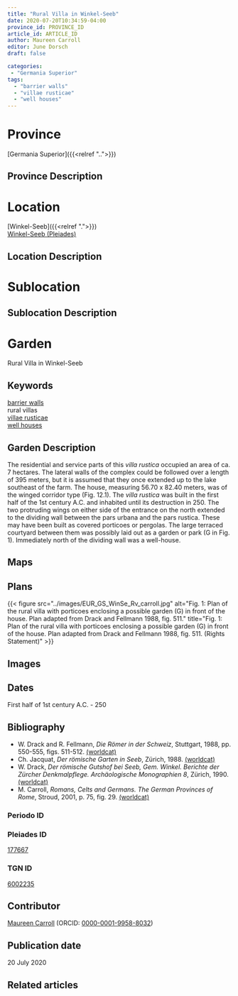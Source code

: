 ```yaml
---
title: "Rural Villa in Winkel-Seeb"
date: 2020-07-20T10:34:59-04:00
province_id: PROVINCE_ID
article_id: ARTICLE_ID
author: Maureen Carroll
editor: June Dorsch
draft: false

categories:
 - "Germania Superior"
tags:
  - "barrier walls"
  - "villae rusticae"
  - "well houses"
---
```


# Province

[Germania Superior]({{<relref "..">}})  

## Province Description

<!-- DESCRIPTION -->


# Location

[Winkel-Seeb]({{<relref ".">}}) \
[Winkel-Seeb (Pleiades)](https://pleiades.stoa.org/places/177667)

## Location Description

<!-- LEAVE THIS BLANK FOR NOW -->

# Sublocation

<!--
[AREA WITHIN LOCATION, LIKE “PALATINE HILL”](GEOREFERENCE LINK)
A sublocation is any area larger than an individual garden, but located within a location. I would always try to include a link to a controlled vocabulary here if possible. This ID may well be different from the Garden ID, e.g., Pompeii versus a Garden in one of the houses which has its own Pleiades ID.
-->

## Sublocation Description

<!-- DESCRIPTION -->

# Garden

Rural Villa in Winkel-Seeb

## Keywords

[barrier walls](http://vocab.getty.edu/page/aat/300419302) \
rural villas \
[villae rusticae](http://vocab.getty.edu/page/aat/300005518) \
[well houses](http://vocab.getty.edu/page/aat/300008017)

## Garden Description

The residential and service parts of this *villa rustica* occupied an area of ca. 7 hectares. The lateral walls of the complex could be followed over a length of 395 meters, but it is assumed that they once extended up to the lake southeast of the farm. The house, measuring 56.70 x 82.40 meters, was of the winged corridor type (Fig. 12.1). The *villa rustica* was built in the first half of the 1st century A.C. and inhabited until its destruction in 250. The two protruding wings on either side of the entrance on the north extended to the dividing wall between the pars urbana and the pars rustica. These may have been built as covered porticoes or pergolas. The large terraced courtyard between them was possibly laid out as a garden or park (G in Fig. 1). Immediately north of the dividing wall was a well-house.

## Maps

<!--
{{< figure src="../images/image_name.ext" alt="alt_text" title="CAPTION" >}}
-->

## Plans

{{< figure src="../images/EUR_GS_WinSe_Rv_carroll.jpg" alt="Fig. 1: Plan of the rural villa with porticoes enclosing a possible garden (G) in front of the house. Plan adapted from Drack and Fellmann 1988, fig. 511." title="Fig. 1: Plan of the rural villa with porticoes enclosing a possible garden (G) in front of the house. Plan adapted from Drack and Fellmann 1988, fig. 511. (Rights Statement)" >}}

## Images

<!--
{{< figure src="../images/image_name.ext" alt="alt_text" title="CAPTION" >}}
-->

## Dates

First half of 1st century A.C. - 250

## Bibliography

* W. Drack and R. Fellmann, *Die Römer in der Schweiz*, Stuttgart, 1988, pp. 550-555, figs. 511-512. [(worldcat)](http://www.worldcat.org/oclc/639129078)
* Ch. Jacquat, *Der römische Garten in Seeb*, Zürich, 1988. [(worldcat)](http://www.worldcat.org/oclc/883206952)
* W. Drack, *Der römische Gutshof bei Seeb, Gem. Winkel. Berichte der Zürcher Denkmalpflege. Archäologische Monographien 8*, Zürich, 1990. [(worldcat)](http://www.worldcat.org/oclc/468251890)
* M. Carroll, *Romans, Celts and Germans. The German Provinces of Rome*, Stroud, 2001, p. 75, fig. 29. [(worldcat)](http://www.worldcat.org/oclc/1120840822)

### Periodo ID

<!-- [PERIODO_ID](https://pleiades.stoa.org/places/PLEIADES_ID) -->

### Pleiades ID

[177667](https://pleiades.stoa.org/places/177667)

### TGN ID

[6002235](http://vocab.getty.edu/page/tgn/6002235)

## Contributor

[Maureen Carroll](https://www.sheffield.ac.uk/archaeology/our-people/academic-staff/maureen-carroll) (ORCID: [0000-0001-9958-8032](https://orcid.org/0000-0001-9958-8032))

## Publication date

20 July 2020

## Related articles

<!-- Links to other related articles. Leave blank for now -->